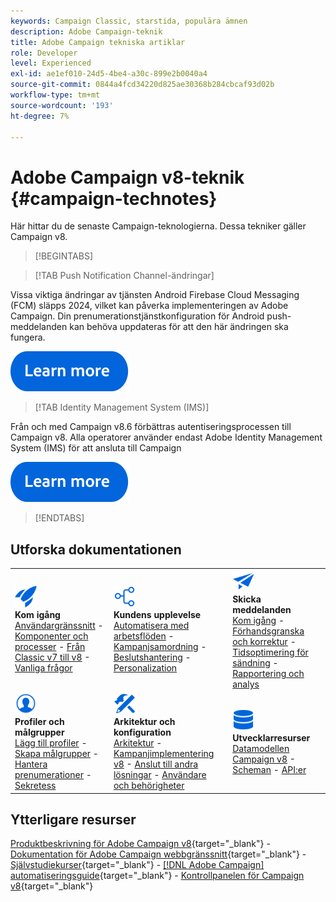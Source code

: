 ```yaml
---
keywords: Campaign Classic, starstida, populära ämnen
description: Adobe Campaign-teknik
title: Adobe Campaign tekniska artiklar
role: Developer
level: Experienced
exl-id: ae1ef010-24d5-4be4-a30c-899e2b0040a4
source-git-commit: 0844a4fcd34220d825ae30368b284cbcaf93d02b
workflow-type: tm+mt
source-wordcount: '193'
ht-degree: 7%

---
```


# Adobe Campaign v8-teknik {#campaign-technotes}

Här hittar du de senaste Campaign-teknologierna. Dessa tekniker gäller Campaign v8.

>[!BEGINTABS]

>[!TAB Push Notification Channel-ändringar]

Vissa viktiga ändringar av tjänsten Android Firebase Cloud Messaging (FCM) släpps 2024, vilket kan påverka implementeringen av Adobe Campaign. Din prenumerationstjänstkonfiguration för Android push-meddelanden kan behöva uppdateras för att den här ändringen ska fungera.


[![Bild](../v8//assets/do-not-localize/learn-more-button.svg)](upgrades/push-technote.md)


>[!TAB Identity Management System (IMS)]

Från och med Campaign v8.6 förbättras autentiseringsprocessen till Campaign v8. Alla operatorer använder endast Adobe Identity Management System (IMS) för att ansluta till Campaign

[![Bild](../v8/assets/do-not-localize/learn-more-button.svg)](upgrades/migrate-users-to-ims.md)

>[!ENDTABS]

## Utforska dokumentationen

<table style="table-layout:auto">
  <tr style="border: 0;">
    <td>
      <img src="../v8/assets/do-not-localize/icon-start.svg" width="35px">
    <br/>
      <strong>Kom igång</strong><br/><a href="../v8/start/campaign-ui.md">Användargränssnitt</a> - <a href="../v8/start/ac-components.md">Komponenter och processer</a> - <a href="../v8/start/v7-to-v8.md">Från Classic v7 till v8</a> - <a href="../v8/start/campaign-faq.md">Vanliga frågor</a>
    </td>
    <td>
      <img src="../v8/assets/do-not-localize/icon-experience.svg" width="35px">
    <br/>
      <strong>Kundens upplevelse</strong><br/><a href="../automation/workflow/about-workflows.md" target="_blank">Automatisera med arbetsflöden</a> - <a href="../automation/campaigns/set-up-campaigns.md" target="_blank">Kampanjsamordning</a> - <a href="../v8/interaction/interaction.md">Beslutshantering</a> - <a href="../v8/send/personalize.md">Personalization</a>
    </td>
    <td>
      <img src="../v8/assets/do-not-localize/icon-send.svg" width="35px">
    <br/>
      <strong>Skicka meddelanden</strong><br/><a href="../v8/start/create-message.md">Kom igång</a> - <a href="../v8/send/preview-and-proof.md">Förhandsgranska och korrektur</a> - <a href="../v8/send/predictive.md">Tidsoptimering för sändning</a> - <a href="../v8/reporting/gs-reporting.md">Rapportering och analys</a>
    </td>
  </tr>
  <tr style="border: 0;">
    <td>
      <img src="../v8/assets/do-not-localize/icon_profile-audience.svg" width="35px">
    <br/>
      <strong>Profiler och målgrupper</strong><br/><a href="../v8/audiences/create-profiles.md">Lägg till profiler</a> - <a href="../v8/audiences/create-audiences.md">Skapa målgrupper</a> - <a href="../v8/start/subscriptions.md">Hantera prenumerationer</a> - <a href="../v8/start/privacy.md">Sekretess</a>
    </td>
    <td>
      <img src="../v8/assets/do-not-localize/icon-configure.svg" width="35px">
    <br/>
      <strong>Arkitektur och konfiguration</strong><br/><a href="../v8/architecture/architecture.md">Arkitektur</a> - <a href="../v8/start/implement.md">Kampanjimplementering v8</a> - <a href="../v8/connect/integration.md">Anslut till andra lösningar</a> - <a href="../v8/start/gs-permissions.md">Användare och behörigheter</a>
    </td>
    <td>
      <img src="../v8/assets/do-not-localize/icon-dev.svg" width="35px">
    <br/>
      <strong>Utvecklarresurser</strong><br/><a href="../v8/dev/datamodel.md">Datamodellen Campaign v8</a> - <a href="../v8/dev/schemas.md">Scheman</a> - <a href="../v8/dev/api.md">API:er</a>
    </td>
  </tr>
</table>

## Ytterligare resurser

[Produktbeskrivning för Adobe Campaign v8](https://helpx.adobe.com/se/legal/product-descriptions/adobe-campaign-managed-cloud-services.html){target="_blank"} - [Dokumentation för Adobe Campaign webbgränssnitt](https://experienceleague.adobe.com/docs/campaign-web/v8/campaign-web-home.html){target="_blank"} - [Självstudiekurser](https://experienceleague.adobe.com/docs/campaign-learn/tutorials/overview.html){target="_blank"} - [[!DNL Adobe Campaign] automatiseringsguide](https://experienceleague.adobe.com/docs/campaign/automation/home.html){target="_blank"} - [Kontrollpanelen för Campaign v8](https://experienceleague.adobe.com/docs/control-panel/using/discover-control-panel/key-features.html?lang=sv){target="_blank"}


